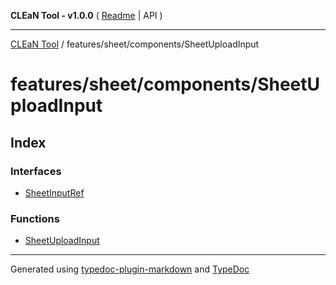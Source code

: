 **CLEaN Tool - v1.0.0** ( [Readme](../../../../README.md) \| API )

***

[CLEaN Tool](../../../../modules.md) / features/sheet/components/SheetUploadInput

# features/sheet/components/SheetUploadInput

## Index

### Interfaces

- [SheetInputRef](interfaces/SheetInputRef.md)

### Functions

- [SheetUploadInput](functions/SheetUploadInput.md)

***

Generated using [typedoc-plugin-markdown](https://www.npmjs.com/package/typedoc-plugin-markdown) and [TypeDoc](https://typedoc.org/)
